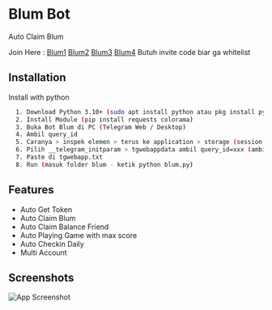 # Blum Bot
Auto Claim Blum

Join Here : [Blum1](https://t.me/BlumCryptoBot/app?startapp=ref_7IaoTVVwMY) [Blum2](https://t.me/BlumCryptoBot/app?startapp=ref_QgeKCfujwX) [Blum3](https://t.me/BlumCryptoBot/app?startapp=ref_QokxxirS7Z) [Blum4](https://t.me/BlumCryptoBot/app?startapp=ref_D71jPSs2nR)
Butuh invite code biar ga whitelist

## Installation

Install with python

```bash
  1. Download Python 3.10+ (sudo apt install python atau pkg install python di termux)
  2. Install Module (pip install requests colorama)
  3. Buka Bot Blum di PC (Telegram Web / Desktop)
  4. Ambil query_id 
  5. Caranya > inspek elemen > terus ke application > storage (session storage) > pilih telegram.blum.codes
  6. Pilih __telegram_initparam > tgwebappdata ambil query_id=xxx (ambil semua) kecuali tgwebappnya
  7. Paste di tgwebapp.txt
  8. Run (masuk folder blum - ketik python blum.py)
```


## Features

- Auto Get Token
- Auto Claim Blum
- Auto Claim Balance Friend
- Auto Playing Game with max score
- Auto Checkin Daily
- Multi Account

## Screenshots

![App Screenshot](https://i.ibb.co.com/MhxrF9y/Screenshot-2024-06-12-211941.png)
